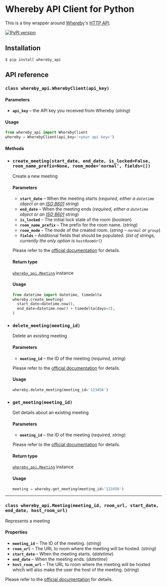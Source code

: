 # Whereby API Client for Python

This is a tiny wrapper around [Whereby](https://whereby.com/)'s [HTTP API](https://whereby.dev/http-api/).

[![PyPI version](https://badge.fury.io/py/whereby-api.svg)](https://badge.fury.io/py/whereby-api)

## Installation

```shell
$ pip install whereby_api
```

## API reference

### `class whereby_api.WherebyClient(api_key)`
#### Parameters
- **`api_key`** – the API key you received from Whereby (_string_)
#### Usage
```python
from whereby_api import WherebyClient
whereby = WherebyClient(api_key='<your api key>')
```
#### Methods
- ### `create_meeting(start_date, end_date, is_locked=False, room_name_prefix=None, room_mode='normal', fields=[])`
  Create a new meeting
  #### Parameters
  - **`start_date`** – When the meeting starts (_required, either a `datetime` object or an [ISO 8601] string_)
  - **`end_date`** – When the meeting ends (_required, either a `datetime` object or an [ISO 8601] string_)
  - **`is_locked`** – The initial lock state of the room (_boolean_)
  - **`room_name_prefix`** – The prefix for the room name. (_string_)
  - **`room_mode`** – The mode of the created room. (_string – `normal` or `group`_)
  - **`fields`** – Additional fields that should be populated. (_list of strings, currently the only option is `hostRoomUrl`_)

  Please refer to the [official documentation](https://whereby.dev/http-api/#/paths/~1meetings/post) for details.

  #### Return type
  [`whereby_api.Meeting`](#class-whereby_apimeetingmeeting_id-room_url-start_date-end_date-host_room_url) instance

  #### Usage
  ```python
  from datetime import datetime, timedelta
  whereby.create_meeting(
    start_date=datetime.now(),
    end_date=datetime.now() + timedelta(days=2),
  )
  ```

- ### `delete_meeting(meeting_id)`
  Delete an existing meeting
  #### Parameters
  - **`meeting_id`** – the ID of the meeting (_required, string_)

  Please refer to the [official documentation](https://whereby.dev/http-api/#/paths/~1meetings~1{meetingId}/delete) for details.

  #### Usage
  ```python
  whereby.delete_meeting(meeting_id='123456')
  ```

- ### `get_meeting(meeting_id)`
  Get details about an existing meeting
  #### Parameters
  - **`meeting_id`** – the ID of the meeting (_required, string_)

  Please refer to the [official documentation](https://whereby.dev/http-api/#/paths/~1meetings~1{meetingId}/delete) for details.

  #### Return type
  [`whereby_api.Meeting`](#class-whereby_apimeetingmeeting_id-room_url-start_date-end_date-host_room_url) instance

  #### Usage
  ```python
  meeting = whereby.get_meeting(meeting_id='123456')
  ```

---

### `class whereby_api.Meeting(meeting_id, room_url, start_date, end_date, host_room_url)`
Represents a meeting

#### Properties
- **`meeting_id`** – The ID of the meeting. (_string_)
- **`room_url`** – The URL to room where the meeting will be hosted. (_string_)
- **`start_date`** – When the meeting starts. (_datetime_)
- **`end_date`** – When the meeting ends. (_datetime_)
- **`host_room_url`** – The URL to room where the meeting will be hosted which will also make the user the host of the meeting. (_string_)

Please refer to the [official documentation](https://whereby.dev/http-api/) for details.


[ISO 8601]: https://www.w3.org/TR/NOTE-datetime
